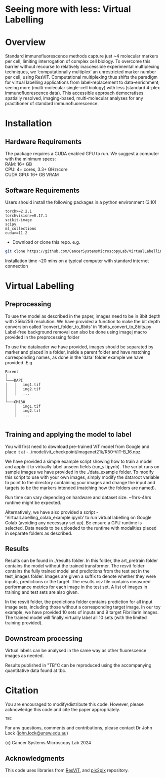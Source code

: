 # Seeing more with less: Virtual Labelling 

# Overview

Standard immunofluorescence methods capture just ~4 molecular markers per cell, limiting interrogation of complex cell biology. To overcome this barrier without recourse to relatively inaccessible experimental multiplexing techniques, we ‘computationally multiplex’ an unrestricted marker number per cell, using ResViT. Computational multiplexing thus shifts the paradigm for virtual labelling applications from label-replacement to data-enrichment; seeing more (multi-molecular single-cell biology) with less (standard 4-plex immunofluorescence data). This accessible approach democratises spatially resolved, imaging-based, multi-molecular analyses for any practitioner of standard immunofluorescence.

# Installation

## Hardware Requirements

The package requires a CUDA enabled GPU to run. We suggest a computer with the minimum specs: <br />
RAM: 16+ GB  <br />
CPU: 4+ cores, 3.3+ GHz/core<br />
CUDA GPU: 16+ GB VRAM 

## Software Requirements

Users should install the following packages in a python environment (3.10)
```
torch>=2.2.1
torchvision>=0.17.1
scikit-image
scipy
ml_collections
cuda>=11.2
```

- Download or clone this repo. e.g.
```bash
git clone https://github.com/CancerSystemsMicroscopyLab/VirtualLabelling
```

Installation time ~20 mins on a typical computer with standard internet connection

# Virtual Labelling

## Preprocessing
To use the model as described in the paper, images need to be in 8bit depth with 256x256 resolution.
We have provided a function to make the bit depth conversion called 'convert_folder_to_8bits' in 16bits_convert_to_8bits.py
Label-free background removal can also be done using imagej macro provided in the preprocessing folder

To use the dataloader we have provided, images should be separated by marker and placed in a folder, inside a parent folder and have matching corresponding names, as done in the 'data' folder example we have provided. E.g.

```
Parent
│
└───DAPI
│   │   img1.tif
│   │   img2.tif
│   │   ...
│   
└───GM130
    │   img1.tif
    │   img2.tif
    │   ...
  
```

## Training and applying the model to label 
You will first need to download pre-trained ViT model from Google and place it at - ./model/vit_checkpoint/imagenet21k/R50-ViT-B_16.npz

We have provided a simple example script showing how to train a model and apply it to virtually label unseen fields (run_vl.ipynb). The script runs on sample images we have provided in the ./data_example folder.
To modify this script to use with your own images, simply modify the dataroot variable to point to the directory containing your images and change the input and targets to be the markers intended (matching how the folders are named).

Run time can vary depending on hardware and dataset size. ~1hrs-4hrs runtime might be expected. 

Alternatively, we have also provided a script - 'VirtualLabelling_colab_example.ipynb' to run virtual labelling on Google Colab (avoiding any necessary set up). Be ensure a GPU runtime is selected. Data needs to be uploaded to the runtime with modalities placed in separate folders as described. 

## Results
Results can be found in ./results folder. In this folder, the art_pretrain folder contains the model without the trained transformer. 
The resvit folder contains the fully trained model and predictions from the test set in the test_images folder. Images are given a suffix to denote whether they were inputs, predictions or the target. 
The results.csv file contains measured performance metrics for each image in the test set. A list of images in training and test sets are also given.

In the resvit folder, the predictions folder contains prediction for all input image sets, including those without a corresponding target image.
In our toy example, we have provided 10 sets of inputs and 9 target Fibrillarin images. The trained model will finally virtually label all 10 sets (with the limited training provided).

## Downstream processing
Virtual labels can be analysed in the same way as other fluorescence images as needed. 

Results published in "TB"C can be reproduced using the accompanying quantitative data found at tbc.


# Citation
You are encouraged to modify/distribute this code. However, please acknowledge this code and cite the paper appropriately.
```
TBC
```

For any questions, comments and contributions, please contact Dr John Lock (john.lock@unsw.edu.au) <br />

(c) Cancer Systems Microscopy Lab 2024

## Acknowledgments
This code uses libraries from [ResViT](https://github.com/icon-lab/ResViT), and [pix2pix](https://github.com/junyanz/pytorch-CycleGAN-and-pix2pix) repository.
